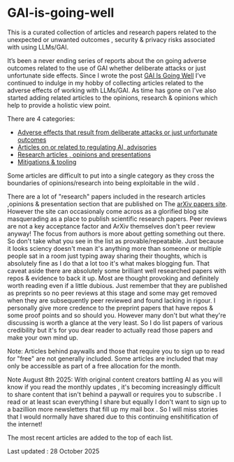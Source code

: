 # GAI-is-going-well

This is a  curated collection of articles and  research  papers related to  the unexpected  or unwanted outcomes , security &amp; privacy  risks associated with using LLMs/GAI.

It’s been a never ending series of reports about the on going adverse outcomes related to the use of GAI whether deliberate attacks or just unfortunate side effects. Since I wrote the post [GAI Is Going Well](https://grumpygrace.dev/posts/gai-is-going-well/) I’ve continued to indulge in my hobby of collecting articles related to the adverse effects of working with LLMs/GAI. As time has gone on I've also started adding related articles to the opinions, research & opinions which help to provide a holistic view point.

There are 4 categories:

* [Adverse effects that result from deliberate attacks or just unfortunate outcomes](https://github.com/grapesfrog/GAI-is-going-well/blob/main/in-the-wild.md#in-the-wild-in-the-wild)
* [Articles on or related to  regulating AI, advisories](https://github.com/grapesfrog/GAI-is-going-well/blob/main/regulate-ai.md#regulating-ai--advisories-regulating-ai-advisories)
* [Research articles , opinions  and presentations](https://github.com/grapesfrog/GAI-is-going-well/blob/main/opinion.md#opinions--research--presentations-opinions-research--presentations)
* [Mitigations & tooling](https://github.com/grapesfrog/GAI-is-going-well/blob/main/mitigation.md#mitigations--tooling-mitigations--tooling)

Some articles are difficult to put into a single category as they cross the boundaries of opinions/research into being exploitable in the wild .

There are a lot of "research" papers included in the research articles ,opinions & presentation section that are published on The [arXiv papers site](https://arxiv.org/). However the site can occasionaly come across as  a glorified blog site masquerading as a place to publish scientific research papers. Peer reviews are not a key acceptance factor  and ArXiv themselves don't peer review  anyway! The focus from authors is  more about getting something out there. So don't take what you see in the list as provable/repeatable. Just because it looks sciency doesn't mean it's anything more than someone or multiple  people sat in a room just typing away sharing their thoughts, which is absolutely fine as I do that a lot too it's what makes blogging fun. That caveat aside there are absolutely  some brilliant well researched papers with repos &  evidence to back it up. Most are thought provoking and definitely worth reading even if a little dubious. Just remember that they are published as preprints so no peer reviews at this stage and some may get removed when they are subsequently peer reviewed and found lacking in rigour. I personally give more credence to the preprint papers that have repos & some proof points and so should you. However many don't  but what they're discussing is worth a glance at the very least. So I do list papers of various credibility but it's for you dear reader to actually read those papers and make your own mind up.

Note: Articles behind paywalls and those that require you to sign up to read for "free" are not generally included. Some articles are included that may only be accessible as part of a free allocation for the month.

Note August 8th 2025:  With original content creators battling AI as you will know if you read the monthly updates , it's becoming increasingly difficult to share content that isn't behind a paywall or requires you to subscribe . I read or at least scan everything I share but equally I don't want to sign up to a bazillion  more newsletters that fill up my mail box . So I will miss stories that I would normally have shared due to this continuing enshitification of the internet!


The most recent articles are added to the top of each list.

Last updated : 28 October 2025
